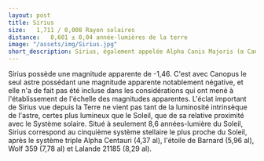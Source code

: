 ```yaml
---
layout: post
title: Sirius
size:	1,711 / 0,008 Rayon solaires
distance:	8,601 ± 0,04 année-lumières de la terre
image: "/assets/img/Sirius.jpg"
short_description: Sirius, également appelée Alpha Canis Majoris (α Canis Majoris/α CMa) par la désignation de Bayer, est l'étoile principale de la constellation du Grand Chien.
---
```


Sirius possède une magnitude apparente de -1,46. C'est avec Canopus le seul astre possédant une magnitude apparente notablement négative, et elle n'a de fait pas été incluse dans les considérations qui ont mené à l'établissement de l'échelle des magnitudes apparentes. L'éclat important de Sirius vue depuis la Terre ne vient pas tant de la luminosité intrinsèque de l'astre, certes plus lumineux que le Soleil, que de sa relative proximité avec le Système solaire. Situé à seulement 8,6 années-lumière du Soleil, Sirius correspond au cinquième système stellaire le plus proche du Soleil, après le système triple Alpha Centauri (4,37 al), l'étoile de Barnard (5,96 al), Wolf 359 (7,78 al) et Lalande 21185 (8,29 al).

